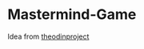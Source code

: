 # Mastermind-Game

Idea from [theodinproject](https://www.theodinproject.com/courses/ruby-programming/lessons/mastermind)
